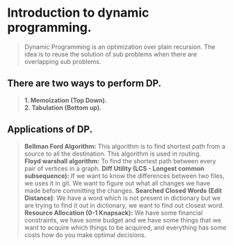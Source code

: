 # Introduction to dynamic programming.
> Dynamic Programming is an optimization over plain recursion. The idea is to reuse the solution of sub problems when there are overlapping sub problems.
## There are two ways to perform DP.
> **1. Memoization (Top Down).** <br>
> **2. Tabulation (Bottom up).**
## Applications of DP.
> **Bellman Ford Algorithm:** This algorithm is to find shortest path from a source to all the destination. This algorithm is used in routing. <br>
> **Floyd warshall algorithm:** To find the shortest path between every pair of vertices in a graph.
> **Diff Utility (LCS - Longest common subsequence):** If we want to know the differences between two files, we uses it in git. We want to figure out what all changes we have made before committing the changes.
> **Searched Closed Words (Edit Distance)**: We have a word which is not present in dictionary but we are trying to find it out in dictionary, we want to find out closest word.
> **Resource Allocation (0-1 Knapsack):** We have some financial constraints, we have some budget and we have some things that we want to acquire which things to be acquired, and everything has some costs how do you make optimal decisions.